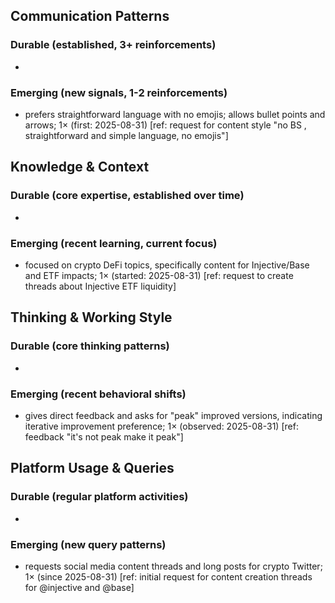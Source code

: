 ## Communication Patterns
### Durable (established, 3+ reinforcements)
- 

### Emerging (new signals, 1-2 reinforcements)
- prefers straightforward language with no emojis; allows bullet points and arrows; 1× (first: 2025-08-31) [ref: request for content style "no BS , straightforward and simple language, no emojis"]

## Knowledge & Context
### Durable (core expertise, established over time)
- 

### Emerging (recent learning, current focus)
- focused on crypto DeFi topics, specifically content for Injective/Base and ETF impacts; 1× (started: 2025-08-31) [ref: request to create threads about Injective ETF liquidity]

## Thinking & Working Style
### Durable (core thinking patterns)
- 

### Emerging (recent behavioral shifts)
- gives direct feedback and asks for "peak" improved versions, indicating iterative improvement preference; 1× (observed: 2025-08-31) [ref: feedback "it's not peak make it peak"]

## Platform Usage & Queries
### Durable (regular platform activities)
- 

### Emerging (new query patterns)
- requests social media content threads and long posts for crypto Twitter; 1× (since 2025-08-31) [ref: initial request for content creation threads for @injective and @base]